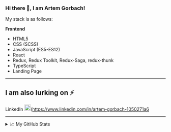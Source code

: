 ### Hi there 👋, I am Artem Gorbach!

My stack is as follows:

 **Frontend**
* HTML5
* CSS (SCSS)
* JavaScript (ES5-ES12)
* React
* Redux, Redux Toolkit, Redux-Saga, redux-thunk
* TypeScript
* Landing Page 

---

## I am also lurking on ⚡
LinkedIn <img src='https://cdn.jsdelivr.net/npm/simple-icons@3.0.1/icons/linkedin.svg' alt='linkedin' height='20'>(https://www.linkedin.com/in/artem-gorbach-1050271a6

---


<details>
<summary>📈 My GitHub Stats</summary>
  
<a href="https://github.com/art1990/art1990">
  <img align="center" src="https://github-readme-stats.vercel.app/api/top-langs/?username=DimaMakarenko&title_color=ffffff&text_color=c9cacc&icon_color=2bbc8a&bg_color=1d1f21" />
</a>
<a href="https://github.com/art1990/art1990">
  <img align="center" src="https://github-readme-stats.vercel.app/api?username=art1990&show_icons=true&line_height=27&count_private=true&title_color=ffffff&text_color=c9cacc&icon_color=2bbc8a&bg_color=1d1f21" alt="My GitHub Stats" />
</a>
</details>
<!--
**art1990/art1990** is a ✨ _special_ ✨ repository because its `README.md` (this file) appears on your GitHub profile.

Here are some ideas to get you started:

- 🔭 I’m currently working on ...
- 🌱 I’m currently learning ...
- 👯 I’m looking to collaborate on ...
- 🤔 I’m looking for help with ...
- 💬 Ask me about ...
- 📫 How to reach me: ...
- 😄 Pronouns: ...
- ⚡ Fun fact: ...
-->
#
